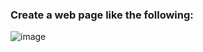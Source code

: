 ### Create a web page like the following:

![image](https://github.com/nsinorov/SoftUniMainPath/assets/45227327/cef713ed-1ea3-44e8-9602-d6fd27f4671d)
